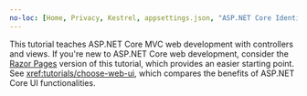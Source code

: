```yaml
---
no-loc: [Home, Privacy, Kestrel, appsettings.json, "ASP.NET Core Identity", cookie, Cookie, Blazor, "Blazor Server", "Blazor WebAssembly", "Identity", "Let's Encrypt", Razor, SignalR]
---
```

This tutorial teaches ASP.NET Core MVC web development with controllers and views. If you're new to ASP.NET Core web development, consider the [Razor Pages](xref:tutorials/razor-pages/razor-pages-start) version of this tutorial, which provides an easier starting point. See <xref:tutorials/choose-web-ui>, which compares the benefits of ASP.NET Core UI functionalities.
